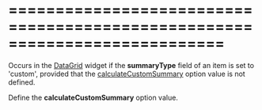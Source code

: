 ===========================================================================
===========================================================================

<!--shortDescription-->
Occurs in the [DataGrid](/Documentation/ApiReference/UI_Widgets/dxDataGrid/) widget if the **summaryType** field of an item is set to 'custom', provided that the [calculateCustomSummary](/Documentation/ApiReference/UI_Widgets/dxDataGrid/Configuration/summary/#calculateCustomSummary) option value is not defined.
<!--/shortDescription-->

<!--fullDescription-->
Define the **calculateCustomSummary** option value.
<!--/fullDescription-->